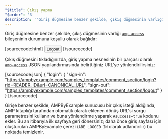 ```yaml
---
"$title": Çıkış yapma
"$order": '3'
description: '"Giriş düğmesine benzer şekilde, çıkış düğmesinin varlığı amp-access bileşeninin durumuna koşullu olarak bağlıdır:"'
---
```


Giriş düğmesine benzer şekilde, çıkış düğmesinin varlığı [`amp-access`](../../../../documentation/components/reference/amp-access.md) bileşeninin durumuna koşullu olarak bağlıdır:

[sourcecode:html]
<button amp-access="loggedIn" amp-access-hide tabindex="0" on="tap:amp-access.login-sign-out" class="button-primary comment-button">Logout</button>
[/sourcecode]

Çıkış düğmesini tıkladığınızda, giriş yapma nesnesinin bir parçası olarak [`amp-access`](../../../../documentation/components/reference/amp-access.md) JSON yapılandırmasında belirttiğiniz URL'ye yönlendirilirsiniz:

[sourcecode:json]
{
"login": {
  "sign-in": "https://ampbyexample.com/samples_templates/comment_section/login?rid=READER_ID&url=CANONICAL_URL",
  "sign-out": "https://ampbyexample.com/samples_templates/comment_section/logout"
  }
}
[/sourcecode]

Girişe benzer şekilde, AMPByExample sunucusu bir çıkış isteği aldığında, AMP kitaplığı tarafından otomatik olarak eklenen dönüş URL'si sorgu parametresini kullanır ve buna yönlendirme yaparak <code>#success=true</code> kodunu ekler. Bu an itibarıyla ilk sayfaya geri dönersiniz; daha önce giriş sayfası için oluşturulan AMPByExample çerezi (`ABE_LOGGED_IN` olarak adlandırılır) bu noktada temizlenir.

